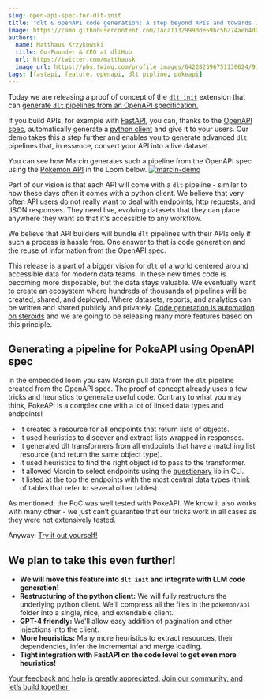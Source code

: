 ```yaml
---
slug: open-api-spec-for-dlt-init
title: "dlt & openAPI code generation: A step beyond APIs and towards 10,000s of live datasets"
image: https://camo.githubusercontent.com/1aca1132999dde59bc5b274aeb4d01c79eab525941362491a534ddd8d1015dce/68747470733a2f2f63646e2e6c6f6f6d2e636f6d2f73657373696f6e732f7468756d626e61696c732f32383036623837336261316334653065613338326562336234666261663830382d776974682d706c61792e676966
authors:
  name: Matthaus Krzykowski
  title: Co-Founder & CEO at dltHub
  url: https://twitter.com/matthausk
  image_url: https://pbs.twimg.com/profile_images/642282396751130624/9ixo0Opj_400x400.jpg
tags: [fastapi, feature, openapi, dlt pipline, pokeapi]
---
```

Today we are releasing a proof of concept of the [`dlt init`](https://dlthub.com/docs/walkthroughs/create-a-pipeline) extension that can [generate `dlt` pipelines from an OpenAPI specification.](https://github.com/dlt-hub/dlt-init-openapi)

If you build APIs, for example with [FastAPI](https://fastapi.tiangolo.com/), you can, thanks to the [OpenAPI spec,](https://spec.openapis.org/oas/v3.1.0) automatically generate a [python client](https://pypi.org/project/openapi-python-client/0.6.0a4/) and give it to your users. Our demo takes this a step further and enables you to generate advanced `dlt` pipelines that, in essence, convert your API into a live dataset.

You can see how Marcin generates such a pipeline from the OpenAPI spec using the [Pokemon API](https://pokeapi.co/) in the Loom below.
[![marcin-demo](https://storage.googleapis.com/dlt-blog-images/openapi_loom_old.png)](https://www.loom.com/share/2806b873ba1c4e0ea382eb3b4fbaf808?sid=501add8b-90a0-4734-9620-c6184d840995)

Part of our vision is that each API will come with a `dlt` pipeline - similar to how these days often it comes with a python client. We believe that very often API users do not really want to deal with endpoints, http requests, and JSON responses. They need live, evolving datasets that they can place anywhere they want so that it's accessible to any workflow.

We believe that API builders will bundle `dlt` pipelines with their APIs only if such a process is hassle free. One answer to that is code generation and the reuse of information from the OpenAPI spec.

This release is a part of a bigger vision for `dlt` of a world centered around accessible data for modern data teams. In these new times code is becoming more disposable, but the data stays valuable. We eventually want to create an ecosystem where hundreds of thousands of pipelines will be created, shared, and deployed. Where datasets, reports, and analytics can be written and shared publicly and privately. [Code generation is automation on steroids](https://dlthub.com/product/#code-generation-is-automation-on-steroids) and we are going to be releasing many more features based on this principle.

## Generating a pipeline for PokeAPI using OpenAPI spec

In the embedded loom you saw Marcin pull data from the `dlt` pipeline created from the OpenAPI spec. The proof of concept already uses a few tricks and heuristics to generate useful code. Contrary to what you may think, PokeAPI is a complex one with a lot of linked data types and endpoints!

- It created a resource for all endpoints that return lists of objects.
- It used heuristics to discover and extract lists wrapped in responses.
- It generated dlt transformers from all endpoints that have a matching list resource (and return the same object type).
- It used heuristics to find the right object id to pass to the transformer.
- It allowed Marcin to select endpoints using the [questionary](https://github.com/tmbo/questionary) lib in CLI.
- It listed at the top the endpoints with the most central data types (think of tables that refer to several other tables).

As mentioned, the PoC was well tested with PokeAPI. We know it also works with many other - we just can’t guarantee that our tricks work in all cases as they were not extensively tested.

Anyway: [Try it out yourself!](https://github.com/dlt-hub/dlt-init-openapi)

## We plan to take this even further!

- **We will move this feature into `dlt init` and integrate with LLM code generation!**
- **Restructuring of the python client:** We will fully restructure the underlying python client. We'll compress all the files in the `pokemon/api` folder into a single, nice, and extendable client.
- **GPT-4 friendly:** We'll allow easy addition of pagination and other injections into the client.
- **More heuristics:** Many more heuristics to extract resources, their dependencies, infer the incremental and merge loading.
- **Tight integration with FastAPI on the code level to get even more heuristics!**

[Your feedback and help is greatly appreciated.](https://github.com/dlt-hub/dlt/blob/devel/CONTRIBUTING.md) [Join our community, and let’s build together.](https://dlthub.com/community)
